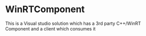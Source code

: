 # WinRTComponent
This is a Visual studio solution which has a 3rd party C++/WinRT Component and a client which consumes it
